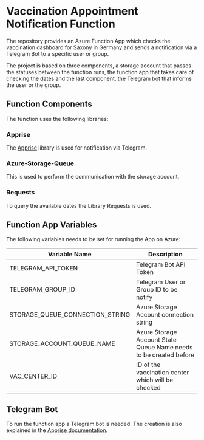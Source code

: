 # Vaccination Appointment Notification Function
The repository provides an Azure Function App which checks the vaccination dashboard for Saxony in Germany and sends a notification via a Telegram Bot to a specific user or group.

The project is based on three components, a storage account that passes the statuses between the function runs, the function app that takes care of checking the dates and the last component, the Telegram bot that informs the user or the group.

## Function Components
The function uses the following libraries:

### Apprise
The [Apprise](https://github.com/caronc/apprise/wiki/Notify_telegram) library is used for notification via Telegram.

### Azure-Storage-Queue
This is used to perform the communication with the storage account.

### Requests
To query the available dates the Library Requests is used.

## Function App Variables
The following variables needs to be set for running the App on Azure:

| Variable Name | Description |
| ------------- |-------------|
| TELEGRAM_API_TOKEN | Telegram Bot API Token |
| TELEGRAM_GROUP_ID | Telegram User or Group ID to be notify |
| STORAGE_QUEUE_CONNECTION_STRING | Azure Storage Account connection string |
| STORAGE_ACCOUNT_QUEUE_NAME | Azure Storage Account State Queue Name needs to be created before |
| VAC_CENTER_ID |ID of the vaccination center which will be checked |

## Telegram Bot
To run the function app a Telegram bot is needed. The creation is also explained in the [Apprise documentation](https://github.com/caronc/apprise/wiki/Notify_telegram).